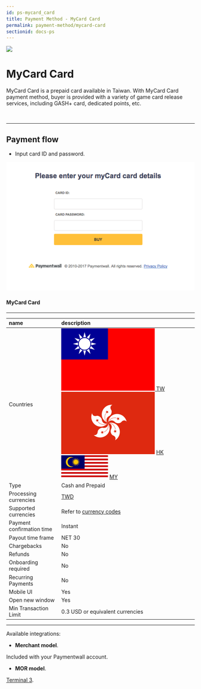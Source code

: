 ```yaml
---
id: ps-mycard_card
title: Payment Method - MyCard Card
permalink: payment-method/mycard-card
sectionid: docs-ps
---
```


<div class="docs-ps-header">
    <div class="docs-ps-logo">
        <img src="https://api.paymentwall.com/images/ps_logos/pm_mycardcard.png">
    </div>
    <h1>MyCard Card</h1>
</div>

<div class="docs-ps-body" markdown="1">

<div class="docs-ps-instructions" markdown="1">

MyCard Card is a prepaid card available in Taiwan. With MyCard Card payment method, buyer is provided with a variety of game card release services, including GASH+ card, dedicated points, etc.

<br>

***

## Payment flow

* Input card ID and password.

<div class="docs-img">
    <img src="/textures/pic/payment-system/cash-and-prepaid/mycard_card.png">
</div>

</div>

<div class="docs-ps-attributes" markdown="1">
<div class="docs-ps-attributes-body" markdown="1">

#### MyCard Card

***

|name|description|
|:--|:--|
|Countries| <img class="flags" src="/textures/pic/flags/asia/taiwan.png">[ TW](https://en.wikipedia.org/wiki/Taiwan) <img class="flags" src="/textures/pic/flags/asia/hongkong.png"> [HK](https://en.wikipedia.org/wiki/Hong_Kong) <img class="flags" src="/textures/pic/flags/asia/malaysia.png"> [MY](https://en.wikipedia.org/wiki/Malaysia)|
|Type|Cash and Prepaid|
|Processing currencies|[TWD](https://en.wikipedia.org/wiki/New_Taiwan_dollar)|
|Supported currencies|Refer to [currency codes](/reference/currencies)|
|Payment confirmation time|Instant|
|Payout time frame| NET 30|
|Chargebacks|No|
|Refunds|No|
|Onboarding required| No|
|Recurring Payments|No|
|Mobile UI|Yes|
|Open new window|Yes|
|Min Transaction Limit|0.3 USD or equivalent currencies|

***

Available integrations:

* **Merchant model**.

Included with your Paymentwall account.

* **MOR model**.

[Terminal 3](https://www.terminal3.com/).

</div>
</div>

</div>
